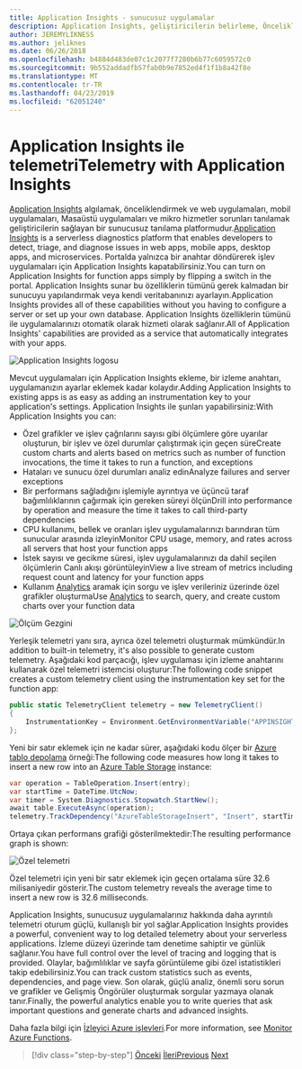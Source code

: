 ```yaml
---
title: Application Insights - sunucusuz uygulamalar
description: Application Insights, geliştiricilerin belirleme, Önceliklendirme ve web uygulamaları, mobil uygulamaları, Masaüstü uygulamaları ve mikro hizmetler sorunları tanılamanıza olanak sağlayan bir sunucusuz tanılama platformudur.
author: JEREMYLIKNESS
ms.author: jeliknes
ms.date: 06/26/2018
ms.openlocfilehash: b4884d483de07c1c2077f7280b6b77c6059572c0
ms.sourcegitcommit: 9b552addadfb57fab0b9e7852ed4f1f1b8a42f8e
ms.translationtype: MT
ms.contentlocale: tr-TR
ms.lasthandoff: 04/23/2019
ms.locfileid: "62051240"
---
```

# <a name="telemetry-with-application-insights"></a><span data-ttu-id="33d94-103">Application Insights ile telemetri</span><span class="sxs-lookup"><span data-stu-id="33d94-103">Telemetry with Application Insights</span></span>

<span data-ttu-id="33d94-104">[Application Insights](https://docs.microsoft.com/azure/application-insights) algılamak, önceliklendirmek ve web uygulamaları, mobil uygulamaları, Masaüstü uygulamaları ve mikro hizmetler sorunları tanılamak geliştiricilerin sağlayan bir sunucusuz tanılama platformudur.</span><span class="sxs-lookup"><span data-stu-id="33d94-104">[Application Insights](https://docs.microsoft.com/azure/application-insights) is a serverless diagnostics platform that enables developers to detect, triage, and diagnose issues in web apps, mobile apps, desktop apps, and microservices.</span></span> <span data-ttu-id="33d94-105">Portalda yalnızca bir anahtar döndürerek işlev uygulamaları için Application Insights kapatabilirsiniz.</span><span class="sxs-lookup"><span data-stu-id="33d94-105">You can turn on Application Insights for function apps simply by flipping a switch in the portal.</span></span> <span data-ttu-id="33d94-106">Application Insights sunar bu özelliklerin tümünü gerek kalmadan bir sunucuyu yapılandırmak veya kendi veritabanınızı ayarlayın.</span><span class="sxs-lookup"><span data-stu-id="33d94-106">Application Insights provides all of these capabilities without you having to configure a server or set up your own database.</span></span> <span data-ttu-id="33d94-107">Application Insights özelliklerin tümünü ile uygulamalarınızı otomatik olarak hizmeti olarak sağlanır.</span><span class="sxs-lookup"><span data-stu-id="33d94-107">All of Application Insights' capabilities are provided as a service that automatically integrates with your apps.</span></span>

![Application Insights logosu](./media/application-insights-logo.png)

<span data-ttu-id="33d94-109">Mevcut uygulamaları için Application Insights ekleme, bir izleme anahtarı, uygulamanızın ayarlar eklemek kadar kolaydır.</span><span class="sxs-lookup"><span data-stu-id="33d94-109">Adding Application Insights to existing apps is as easy as adding an instrumentation key to your application's settings.</span></span> <span data-ttu-id="33d94-110">Application Insights ile şunları yapabilirsiniz:</span><span class="sxs-lookup"><span data-stu-id="33d94-110">With Application Insights you can:</span></span>

* <span data-ttu-id="33d94-111">Özel grafikler ve işlev çağrılarını sayısı gibi ölçümlere göre uyarılar oluşturun, bir işlev ve özel durumlar çalıştırmak için geçen süre</span><span class="sxs-lookup"><span data-stu-id="33d94-111">Create custom charts and alerts based on metrics such as number of function invocations, the time it takes to run a function, and exceptions</span></span>
* <span data-ttu-id="33d94-112">Hataları ve sunucu özel durumları analiz edin</span><span class="sxs-lookup"><span data-stu-id="33d94-112">Analyze failures and server exceptions</span></span>
* <span data-ttu-id="33d94-113">Bir performans sağladığını işlemiyle ayrıntıya ve üçüncü taraf bağımlılıklarının çağırmak için gereken süreyi ölçün</span><span class="sxs-lookup"><span data-stu-id="33d94-113">Drill into performance by operation and measure the time it takes to call third-party dependencies</span></span>
* <span data-ttu-id="33d94-114">CPU kullanımı, bellek ve oranları işlev uygulamalarınızı barındıran tüm sunucular arasında izleyin</span><span class="sxs-lookup"><span data-stu-id="33d94-114">Monitor CPU usage, memory, and rates across all servers that host your function apps</span></span>
* <span data-ttu-id="33d94-115">İstek sayısı ve gecikme süresi, işlev uygulamalarınızı da dahil seçilen ölçümlerin Canlı akışı görüntüleyin</span><span class="sxs-lookup"><span data-stu-id="33d94-115">View a live stream of metrics including request count and latency for your function apps</span></span>
* <span data-ttu-id="33d94-116">Kullanım [Analytics](https://docs.microsoft.com/azure/application-insights/app-insights-analytics) aramak için sorgu ve işlev verileriniz üzerinde özel grafikler oluşturma</span><span class="sxs-lookup"><span data-stu-id="33d94-116">Use [Analytics](https://docs.microsoft.com/azure/application-insights/app-insights-analytics) to search, query, and create custom charts over your function data</span></span>

![Ölçüm Gezgini](./media/metrics-explorer.png)

<span data-ttu-id="33d94-118">Yerleşik telemetri yanı sıra, ayrıca özel telemetri oluşturmak mümkündür.</span><span class="sxs-lookup"><span data-stu-id="33d94-118">In addition to built-in telemetry, it's also possible to generate custom telemetry.</span></span> <span data-ttu-id="33d94-119">Aşağıdaki kod parçacığı, işlev uygulaması için izleme anahtarını kullanarak özel telemetri istemcisi oluşturur:</span><span class="sxs-lookup"><span data-stu-id="33d94-119">The following code snippet creates a custom telemetry client using the instrumentation key set for the function app:</span></span>

```csharp
public static TelemetryClient telemetry = new TelemetryClient()
{
    InstrumentationKey = Environment.GetEnvironmentVariable("APPINSIGHTS_INSTRUMENTATIONKEY")
};
```

<span data-ttu-id="33d94-120">Yeni bir satır eklemek için ne kadar sürer, aşağıdaki kodu ölçer bir [Azure tablo depolama](https://docs.microsoft.com/azure/cosmos-db/table-storage-overview) örneği:</span><span class="sxs-lookup"><span data-stu-id="33d94-120">The following code measures how long it takes to insert a new row into an [Azure Table Storage](https://docs.microsoft.com/azure/cosmos-db/table-storage-overview) instance:</span></span>

```csharp
var operation = TableOperation.Insert(entry);
var startTime = DateTime.UtcNow;
var timer = System.Diagnostics.Stopwatch.StartNew();
await table.ExecuteAsync(operation);
telemetry.TrackDependency("AzureTableStorageInsert", "Insert", startTime, timer.Elapsed, true);
```

<span data-ttu-id="33d94-121">Ortaya çıkan performans grafiği gösterilmektedir:</span><span class="sxs-lookup"><span data-stu-id="33d94-121">The resulting performance graph is shown:</span></span>

![Özel telemetri](./media/custom-telemetry.png)

<span data-ttu-id="33d94-123">Özel telemetri için yeni bir satır eklemek için geçen ortalama süre 32.6 milisaniyedir gösterir.</span><span class="sxs-lookup"><span data-stu-id="33d94-123">The custom telemetry reveals the average time to insert a new row is 32.6 milliseconds.</span></span>

<span data-ttu-id="33d94-124">Application Insights, sunucusuz uygulamalarınız hakkında daha ayrıntılı telemetri oturum güçlü, kullanışlı bir yol sağlar.</span><span class="sxs-lookup"><span data-stu-id="33d94-124">Application Insights provides a powerful, convenient way to log detailed telemetry about your serverless applications.</span></span> <span data-ttu-id="33d94-125">İzleme düzeyi üzerinde tam denetime sahiptir ve günlük sağlanır.</span><span class="sxs-lookup"><span data-stu-id="33d94-125">You have full control over the level of tracing and logging that is provided.</span></span> <span data-ttu-id="33d94-126">Olaylar, bağımlılıklar ve sayfa görüntüleme gibi özel istatistikleri takip edebilirsiniz.</span><span class="sxs-lookup"><span data-stu-id="33d94-126">You can track custom statistics such as events, dependencies, and page view.</span></span> <span data-ttu-id="33d94-127">Son olarak, güçlü analiz, önemli soru sorun ve grafikler ve Gelişmiş Öngörüler oluşturmak sorgular yazmaya olanak tanır.</span><span class="sxs-lookup"><span data-stu-id="33d94-127">Finally, the powerful analytics enable you to write queries that ask important questions and generate charts and advanced insights.</span></span>

<span data-ttu-id="33d94-128">Daha fazla bilgi için [İzleyici Azure işlevleri](https://docs.microsoft.com/azure/azure-functions/functions-monitoring).</span><span class="sxs-lookup"><span data-stu-id="33d94-128">For more information, see [Monitor Azure Functions](https://docs.microsoft.com/azure/azure-functions/functions-monitoring).</span></span>

>[!div class="step-by-step"]
><span data-ttu-id="33d94-129">[Önceki](azure-functions.md)
>[İleri](logic-apps.md)</span><span class="sxs-lookup"><span data-stu-id="33d94-129">[Previous](azure-functions.md)
[Next](logic-apps.md)</span></span>